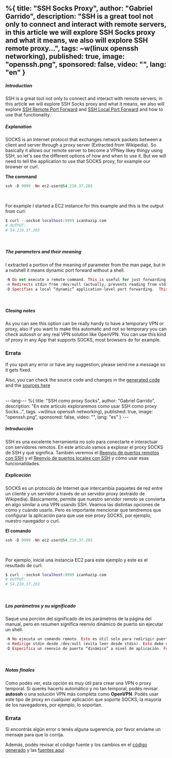 %{
  title: "SSH Socks Proxy",
  author: "Gabriel Garrido",
  description: "SSH is a great tool not only to connect and interact with remote servers, in this article we will
  explore SSH Socks proxy and what it means, we also will explore SSH remote proxy...",
  tags: ~w(linux openssh networking),
  published: true,
  image: "openssh.png",
  sponsored: false,
  video: "",
  lang: "en"
}
---

##### **Introduction**
SSH is a great tool not only to connect and interact with remote servers, in this article we will explore SSH Socks proxy and what it means, we also will explore [SSH Remote Port Forward](/blog/ssh_remote_port_forward) and [SSH Local Port Forward](/blog/ssh_local_port_forward) and how to use that functionality.
<br />

##### **Explanation**
SOCKS is an Internet protocol that exchanges network packets between a client and server through a proxy server (Extracted from Wikipedia). So basically it allows our remote server to become a VPNey likey thingy using SSH, so let's see the different options of how and when to use it. But we will need to tell the application to use that SOCKS proxy, for example our browser or curl.
<br />

**The command**
```elixir
ssh -D 9999 -Nn ec2-user@54.210.37.203
```
<br />

For example I started a EC2 instance for this example and this is the output from curl:
```elixir
$ curl --socks4 localhost:9999 icanhazip.com
# OUTPUT:
# 54.210.37.203
```
<br />

##### **The parameters and their meaning**
I extracted a portion of the meaning of parameter from the man page, but in a nutshell it means dynamic port forward without a shell.
```elixir
-N Do not execute a remote command. This is useful for just forwarding ports.
-n Redirects stdin from /dev/null (actually, prevents reading from stdin). This must be used when ssh is run in the background.
-D Specifies a local “dynamic” application-level port forwarding.  This works by allocating a socket to listen to port on the local side, optionally bound to the specified bind_address.
```
<br />

##### **Closing notes**
As you can see this option can be really handy to have a temporary VPN or proxy, also if you want to make this automatic and not so temporary you can check autossh or any real VPN solution like OpenVPN. You can use this kind of proxy in any App that supports SOCKS, most browsers do for example.
<br />

### Errata
If you spot any error or have any suggestion, please send me a message so it gets fixed.

Also, you can check the source code and changes in the [generated code](https://github.com/kainlite/kainlite.github.io) and the [sources here](https://github.com/kainlite/blog)

<br />
---lang---
%{
  title: "SSH como proxy Socks",
  author: "Gabriel Garrido",
  description: "En este articulo exploraremos como usar SSH como proxy Socks...",
  tags: ~w(linux openssh networking),
  published: true,
  image: "openssh.png",
  sponsored: false,
  video: "",
  lang: "es"
}
---

##### **Introducción**
SSH es una excelente herramienta no solo para conectarte e interactuar con servidores remotos. En este artículo vamos a explorar el proxy SOCKS de SSH y qué significa. También veremos el [Reenvío de puertos remotos con SSH](/blog/ssh_remote_port_forward) y el [Reenvío de puertos locales con SSH](/blog/ssh_local_port_forward) y cómo usar esas funcionalidades.
<br />

##### **Explicación**
SOCKS es un protocolo de Internet que intercambia paquetes de red entre un cliente y un servidor a través de un servidor proxy (extraído de Wikipedia). Básicamente, permite que nuestro servidor remoto se convierta en algo similar a una VPN usando SSH. Veamos las distintas opciones de cómo y cuándo usarlo. Pero es importante mencionar que tendremos que configurar la aplicación para que use ese proxy SOCKS, por ejemplo, nuestro navegador o curl.
<br />

**El comando**
```elixir
ssh -D 9999 -Nn ec2-user@54.210.37.203
```
<br />

Por ejemplo, inicié una instancia EC2 para este ejemplo y este es el resultado de curl:
```elixir
$ curl --socks4 localhost:9999 icanhazip.com
# OUTPUT:
# 54.210.37.203
```
<br />

##### **Los parámetros y su significado**
Saqué una porción del significado de los parámetros de la página del manual, pero en resumen significa reenvío dinámico de puerto sin ejecutar un shell.
```elixir
-N No ejecuta un comando remoto. Esto es útil solo para redirigir puertos.
-n Redirige stdin desde /dev/null (evita leer desde stdin). Esto debe usarse cuando SSH se ejecuta en segundo plano.
-D Especifica un reenvío de puerto “dinámico” a nivel de aplicación. Funciona asignando un socket para escuchar en un puerto del lado local, opcionalmente enlazado a la dirección especificada (bind_address).
```
<br />

##### **Notas finales**
Como podés ver, esta opción es muy útil para crear una VPN o proxy temporal. Si querés hacerlo automático y no tan temporal, podés revisar **autossh** o una solución VPN más completa como **OpenVPN**. Podés usar este tipo de proxy en cualquier aplicación que soporte SOCKS; la mayoría de los navegadores, por ejemplo, lo soportan.
<br />

### Errata
Si encontrás algún error o tenés alguna sugerencia, por favor enviame un mensaje para que lo corrija.

Además, podés revisar el código fuente y los cambios en el [código generado](https://github.com/kainlite/kainlite.github.io) y las [fuentes aquí](https://github.com/kainlite/blog)

<br />
